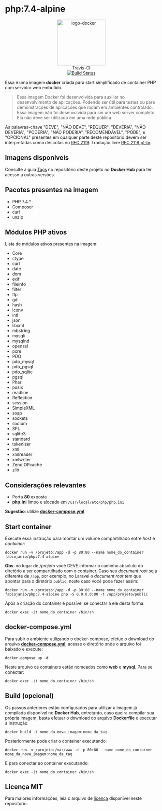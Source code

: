 # php:7.4-alpine

<p align="center">
	<img alt="logo-docker" class="avatar rounded-2" height="150" src="https://avatars2.githubusercontent.com/u/35675959?s=400&u=b1f9ebca6fa8e5be55cb524e16f38b52f2f1dd58&v=4" width="160">
	<br>
	Travis-CI<br>
	<a href="https://travis-ci.org/docker-sources/php">
		<img src="https://travis-ci.org/docker-sources/php.svg?branch=master" alt="Build Status">
	</a>
</p>

Essa é uma imagem **docker** criada para start simplificado de container PHP com servidor web embutido.

> Essa imagem Docker foi desenvolvida para auxiliar no desenvolvimento de aplicações. Podendo ser útil para testes ou para demonstrações de aplicações que rodam em ambientes controlado. Essa imagem não foi desenvolvida para ser um web server completo. Ela não deve ser utilizado em uma rede pública.

As palavras-chave "DEVE", "NÃO DEVE", "REQUER", "DEVERIA", "NÃO DEVERIA", "PODERIA", "NÃO PODERIA", "RECOMENDÁVEL", "PODE", e "OPCIONAL" presentes em qualquer parte deste repositório devem ser interpretadas como descritas no [RFC 2119](http://tools.ietf.org/html/rfc2119). Tradução livre [RFC 2119 pt-br](http://rfc.pt.webiwg.org/rfc2119).

## Imagens disponíveis

Consulte a guia [Tags](https://hub.docker.com/r/fabiojanio/php/tags/) no repositório deste projeto no **Docker Hub** para ter acesso a outras versões.

## Pacotes presentes na imagem

 - PHP 7.4.*
 - Composer
 - curl
 - unzip

## Módulos PHP ativos

Lista de módulos ativos presentes na imagem:

- Core
- ctype
- curl
- date
- dom
- exif
- fileinfo
- filter
- ftp
- gd
- hash
- iconv
- intl
- json
- libxml
- mbstring
- mysqli
- mysqlnd
- openssl
- pcre
- PDO
- pdo_mysql
- pdo_pgsql
- pdo_sqlite
- pgsql
- Phar
- posix
- readline
- Reflection
- session
- SimpleXML
- soap
- sockets
- sodium
- SPL
- sqlite3
- standard
- tokenizer
- xml
- xmlreader
- xmlwriter
- Zend OPcache
- zlib

## Considerações relevantes

 - Porta **80** exposta
 - **php.ini** limpo e alocado em `/usr/local/etc/php/php.ini`

**Sugestão**: utilize [**docker-compose.yml**](https://github.com/docker-sources/php/blob/master/docker-compose.yml).

## Start container

Execute essa instrução para montar um volume compartilhado entre *host* e *container*:

```
docker run -v /projeto:/app -d -p 80:80 --name nome_do_container fabiojanio/php:7.4-alpine
```

**Obs**: no lugar de */projeto* você DEVE informar o caminho absoluto do diretório a ser compartilhado com o container. Caso seu *document root* sejá diferente de `/app`, por exemplo, no Laravel o *document root* tem que apontar para o diretório `public`, neste caso você pode fazer assim:

```
docker run -v /projeto:/app -d -p 80:80 --name nome_do_container fabiojanio/php:7.4-alpine php -S 0.0.0.0:80 -t /app/projeto/public
```

Após a criação do container é possível se conectar a ele desta forma:

```
docker exec -it nome_do_container /bin/sh
```

## docker-compose.yml

Para subir o ambiente utilizando o docker-compose, efetue o download do arquivo [**docker-compose.yml**](https://github.com/docker-sources/php/blob/master/docker-compose.yml), acesse o diretório onde o arquivo foi baixado e execute:

```
docker-compose up -d
```

Neste arquivo os containers estão nomeados como **web** e **mysql**. Para se conectar:

```
docker exec -it nome_do_container /bin/sh
```

## Build (opcional)

Os passos anteriores estão configurados para utilizar a imagem já compilada disponível no **Docker Hub**, entretanto, caso queira compilar sua própria imagem, basta efetuar o download do arquivo [**Dockerfile**](https://github.com/docker-sources/php/blob/master/Dockerfile) e executar a instrução:

```
docker build -t nome_da_nova_imagem:nome_da_tag .
```

Posteriormente pode criar o container executando:

```
docker run -v /projeto:/var/www -d -p 80:80 --name nome_do_container nome_da_nova_imagem:nome_da_tag
```

E para conectar ao container executando:

```
docker exec -it nome_do_container /bin/sh
```

## Licença MIT

Para maiores informações, leia o arquivo de [licença](https://github.com/docker-sources/php/blob/master/LICENSE) disponível neste repositório.